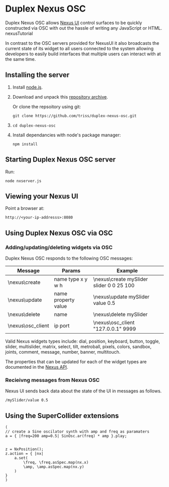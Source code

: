 # Duplex Nexus OSC

Duplex Nexus OSC allows [Nexus UI](http://www.nexusosc.com) control surfaces to be quickly constructed via OSC with out the hassle of writing any JavaScript or HTML.
nexusTutorial

In contrast to the OSC servers provided for NexusUI it also broadcasts the current state of its widget to all users connected to the system allowing developers to easily build interfaces that multiple users can interact with at the same time.

## Installing the server

1.  Install [node.js](http://nodejs.org).

2.  Download and unpack this [repository archive](https://github.com/triss/duplex-nexus-osc/archive/master.zip).

    Or clone the repsoitory using git:
    ```
    git clone https://github.com/triss/duplex-nexus-osc.git
    ```
3.  ```cd duplex-nexus-osc```

4.  Install dependancies with node's package manager:
    ```
    npm install 
    ```

## Starting Duplex Nexus OSC server

Run:
```
node nxserver.js
```

## Viewing your Nexus UI

Point a browser at:
```
http://<your-ip-addresss>:8080
```

## Using Duplex Nexus OSC via OSC

### Adding/updating/deleting widgets via OSC

Duplex Nexus OSC responds to the following OSC messages:

Message           | Params              | Example 
------------------|---------------------|-----------------------------------------
\nexus\create     | name type x y w h   | \nexus\create mySlider slider 0 0 25 100
\nexus\update     | name property value | \nexus\update mySlider value 0.5
\nexus\delete     | name                | \nexus\delete mySlider
\nexus\osc_client | ip port             | \nexus\osc_client "127.0.0.1" 9999

Valid Nexus widgets types include: dial, position, keyboard, button, toggle, slider, multislider, matrix, select, tilt, metroball, pixels, colors, sandbox, joints, comment, message, number, banner, multitouch.

The properties that can be updated for each of the widget types are documented in the [Nexus API](http://nexusosc.com/api/).

### Recieivng messages from Nexus OSC

Nexus UI sends back data about the state of the UI in messages as follows.
```
/mySlider/value 0.5
```

## Using the SuperCollider extensions

```SuperCollider
(
// create a Sine oscilator synth with amp and freq as paramaters
a = { |freq=200 amp=0.5| SinOsc.ar(freq) * amp }.play;


z = NxPosition();
z.action = { |nx| 
    a.set(
        \freq, \freq.asSpec.map(nx.x) 
        \amp, \amp.asSpec.map(nx.y)
    )
}
)
```
